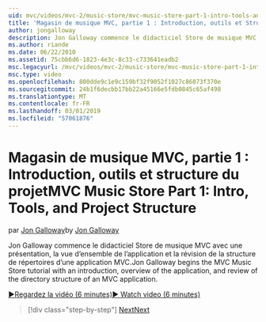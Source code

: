 ```yaml
---
uid: mvc/videos/mvc-2/music-store/mvc-music-store-part-1-intro-tools-and-project-structure
title: 'Magasin de musique MVC, partie 1 : Introduction, outils et Structure de projet | Microsoft Docs'
author: jongalloway
description: Jon Galloway commence le didacticiel Store de musique MVC avec une présentation, la vue d’ensemble de l’application et la révision de la structure de répertoires d’une applicati MVC...
ms.author: riande
ms.date: 06/22/2010
ms.assetid: 75cbb6d6-1823-4e3c-8c33-c733641eadb2
msc.legacyurl: /mvc/videos/mvc-2/music-store/mvc-music-store-part-1-intro-tools-and-project-structure
msc.type: video
ms.openlocfilehash: 800dde9c1e9c159bf32f9052f1027c86073f370e
ms.sourcegitcommit: 24b1f6decbb17bb22a45166e5fdb0845c65af498
ms.translationtype: MT
ms.contentlocale: fr-FR
ms.lasthandoff: 03/01/2019
ms.locfileid: "57061876"
---
```

<a name="mvc-music-store-part-1-intro-tools-and-project-structure"></a><span data-ttu-id="5a461-103">Magasin de musique MVC, partie 1 : Introduction, outils et structure du projet</span><span class="sxs-lookup"><span data-stu-id="5a461-103">MVC Music Store Part 1: Intro, Tools, and Project Structure</span></span>
====================
<span data-ttu-id="5a461-104">par [Jon Galloway](https://github.com/jongalloway)</span><span class="sxs-lookup"><span data-stu-id="5a461-104">by [Jon Galloway](https://github.com/jongalloway)</span></span>

<span data-ttu-id="5a461-105">Jon Galloway commence le didacticiel Store de musique MVC avec une présentation, la vue d’ensemble de l’application et la révision de la structure de répertoires d’une application MVC.</span><span class="sxs-lookup"><span data-stu-id="5a461-105">Jon Galloway begins the MVC Music Store tutorial with an introduction, overview of the application, and review of the directory structure of an MVC application.</span></span>

[<span data-ttu-id="5a461-106">&#9654;Regardez la vidéo (6 minutes)</span><span class="sxs-lookup"><span data-stu-id="5a461-106">&#9654; Watch video (6 minutes)</span></span>](https://channel9.msdn.com/Blogs/ASP-NET-Site-Videos/mvc-music-store-part-1-intro-tools-and-project-structure)

> [!div class="step-by-step"]
> [<span data-ttu-id="5a461-107">Next</span><span class="sxs-lookup"><span data-stu-id="5a461-107">Next</span></span>](mvc-music-store-part-2-controllers.md)
